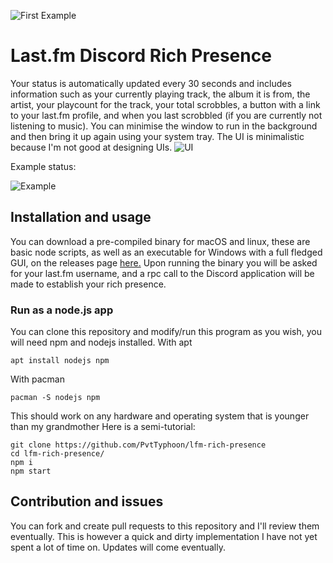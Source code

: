 ![First Example](https://i.imgur.com/yT17xpS.png)
# Last.fm Discord Rich Presence
Your status is automatically updated every 30 seconds and includes information such as your currently playing track, the album it is from, the artist, your playcount for the track, your total scrobbles, a button with a link to your last.fm profile, and when you last scrobbled (if you are currently not listening to music).
You can minimise the window to run in the background and then bring it up again using your system tray.
The UI is minimalistic because I'm not good at designing UIs.
![UI](https://i.imgur.com/AcEo3gp.png)

Example status:

![Example](https://i.imgur.com/GhWfiUu.gif)

## Installation and usage
You can download a pre-compiled binary for macOS and linux, these are basic node scripts, as well as an executable for Windows with a full fledged GUI, on the releases page [here.](https://github.com/PvtTyphoon/lfm-rich-presence/releases)
Upon running the binary you will be asked for your last.fm username, and a rpc call to the Discord application will be made to establish your rich presence.

### Run as a node.js app
You can clone this repository and modify/run this program as you wish, you will need npm and nodejs installed. 
With apt
```
apt install nodejs npm
```
With pacman
```
pacman -S nodejs npm
```
This should work on any hardware and operating system that is younger than my grandmother Here is a semi-tutorial:
```
git clone https://github.com/PvtTyphoon/lfm-rich-presence
cd lfm-rich-presence/
npm i
npm start
```

## Contribution and issues
You can fork and create pull requests to this repository and I'll review them eventually. This is however a quick and dirty implementation I have not yet spent a lot of time on. Updates will come eventually.
